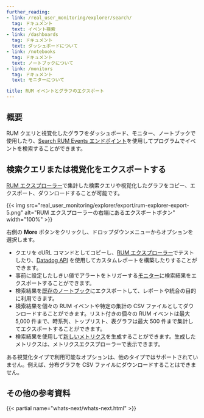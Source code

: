 ```yaml
---
further_reading:
- link: /real_user_monitoring/explorer/search/
  tag: ドキュメント
  text: イベント検索
- link: /dashboards
  tag: ドキュメント
  text: ダッシュボードについて
- link: /notebooks
  tag: ドキュメント
  text: ノートブックについて
- link: /monitors
  tag: ドキュメント
  text: モニターについて

title: RUM イベントとグラフのエクスポート
---
```


## 概要

RUM クエリと視覚化したグラフをダッシュボード、モニター、ノートブックで使用したり、[Search RUM Events エンドポイント][1]を使用してプログラムでイベントを検索することができます。

## 検索クエリまたは視覚化をエクスポートする

[RUM エクスプローラー][2]で集計した検索クエリや視覚化したグラフをコピー、エクスポート、ダウンロードすることが可能です。

{{< img src="real_user_monitoring/explorer/export/rum-explorer-export-5.png" alt="RUM エクスプローラーの右端にあるエクスポートボタン" width="100%" >}}

右側の **More** ボタンをクリックし、ドロップダウンメニューからオプションを選択します。

- クエリを cURL コマンドとしてコピーし、[RUM エクスプローラー][3]でテストしたり、[Datadog API][4] を使用してカスタムレポートを構築したりすることができます。
- 事前に設定したしきい値でアラートをトリガーする[モニター][6]に検索結果をエクスポートすることができます。
- 検索結果を[既存のノートブック][7]にエクスポートして、レポートや統合の目的に利用できます。
- 検索結果を個々の RUM イベントや特定の集計の CSV ファイルとしてダウンロードすることができます。リスト付きの個々の RUM イベントは最大 5,000 件まで、時系列、トップリスト、表グラフは最大 500 件まで集計してエクスポートすることができます。
- 検索結果を使用して[新しいメトリクス][5]を生成することができます。生成したメトリクスは、メトリクスエクスプローラーで表示できます。

ある視覚化タイプで利用可能なオプションは、他のタイプではサポートされていません。例えば、分布グラフを CSV ファイルにダウンロードすることはできません。

## その他の参考資料

{{< partial name="whats-next/whats-next.html" >}}

[1]: https://docs.datadoghq.com/ja/api/latest/rum/#search-rum-events
[2]: https://app.datadoghq.com/rum/explorer
[3]: /ja/real_user_monitoring/explorer/
[4]: https://docs.datadoghq.com/ja/api/latest/rum/
[5]: /ja/metrics/explorer/
[6]: /ja/monitors/types/real_user_monitoring/
[7]: /ja/notebooks/

